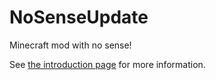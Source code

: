# NoSenseUpdate
Minecraft mod with no sense!

See [the introduction page](https://zh.minecraft.wiki/w/User:QWERTY-5238/NoSenseUpdate) for more information.
